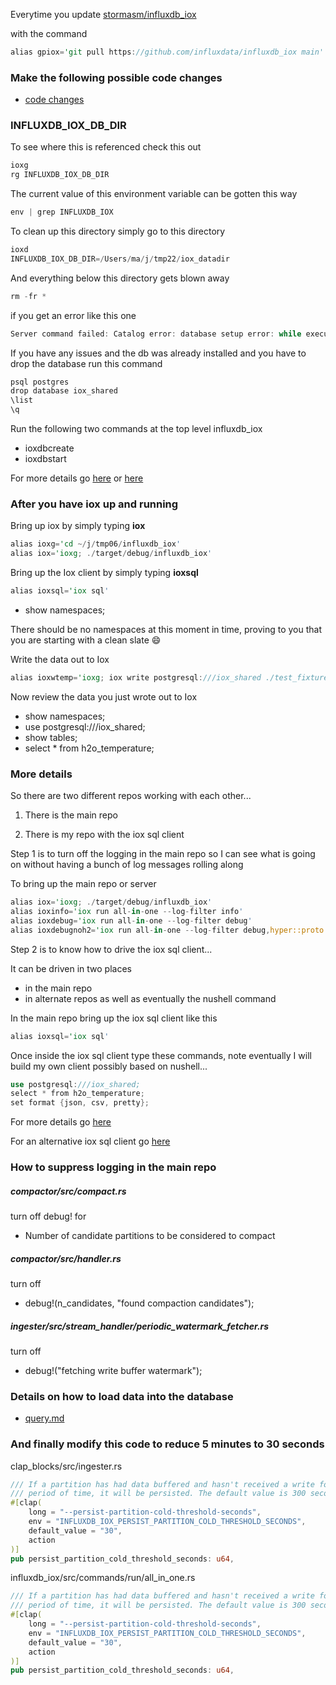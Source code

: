 Everytime you update
[stormasm/influxdb_iox](https://github.com/stormasm/influxdb_iox)

with the command

```rust
alias gpiox='git pull https://github.com/influxdata/influxdb_iox main'
```

### Make the following possible code changes

* [code changes](./codechanges.md)

### INFLUXDB_IOX_DB_DIR

To see where this is referenced check this out

```rust
ioxg
rg INFLUXDB_IOX_DB_DIR
```

The current value of this environment variable can be gotten this way

```rust
env | grep INFLUXDB_IOX
```

To clean up this directory simply go to this directory

```rust
ioxd
INFLUXDB_IOX_DB_DIR=/Users/ma/j/tmp22/iox_datadir
```

And everything below this directory gets blown away

```rust
rm -fr *
```

if you get an error like this one

```rust
Server command failed: Catalog error: database setup error: while executing migrations: error returned from database: column "column_set" of relation "parquet_file" contains null values
```

If you have any issues and the db was already installed and you have to drop the database run this command

```rust
psql postgres
drop database iox_shared
\list
\q
```

Run the following two commands at the top level influxdb_iox

* ioxdbcreate
* ioxdbstart

For more details go
[here](https://github.com/stormasm/ioxnotes/blob/main/startup.md) or
[here](https://github.com/influxdata/influxdb_iox/tree/main/iox_catalog)

### After you have iox up and running

Bring up iox by simply typing **iox**

```rust
alias ioxg='cd ~/j/tmp06/influxdb_iox'
alias iox='ioxg; ./target/debug/influxdb_iox'
```

Bring up the Iox client by simply typing **ioxsql**

```rust
alias ioxsql='iox sql'
```
* show namespaces;

There should be no namespaces at this moment in time, proving to you that you are starting with a clean slate :smile:

Write the data out to Iox

```rust
alias ioxwtemp='ioxg; iox write postgresql:///iox_shared ./test_fixtures/lineproto/temperature.lp --host http://localhost:8081'
```

Now review the data you just wrote out to Iox

* show namespaces;
* use postgresql:///iox_shared;
* show tables;
* select * from h2o_temperature;

### More details

So there are two different repos working with each other...

1) There is the main repo

2) There is my repo with the iox sql client

Step 1 is to turn off the logging in the main repo so I can see what is going on without having a bunch of log messages rolling along

To bring up the main repo or server

```rust
alias iox='ioxg; ./target/debug/influxdb_iox'
alias ioxinfo='iox run all-in-one --log-filter info'
alias ioxdebug='iox run all-in-one --log-filter debug'
alias ioxdebugnoh2='iox run all-in-one --log-filter debug,hyper::proto::h1=info,h2=info'
```

Step 2 is to know how to drive the iox sql client...

It can be driven in two places

* in the main repo
* in alternate repos as well as eventually the nushell command

In the main repo bring up the iox sql client like this

```rust
alias ioxsql='iox sql'
```

Once inside the iox sql client type these commands, note eventually I will build my own client possibly based on nushell...

```rust
use postgresql:///iox_shared;
select * from h2o_temperature;
set format {json, csv, pretty};
```

For more details go
[here](./query.md)

For an alternative iox sql client go
[here](https://github.com/stormasm/iox_sql_v00)

### How to suppress logging in the main repo

##### compactor/src/compact.rs

turn off debug! for
* Number of candidate partitions to be considered to compact

##### compactor/src/handler.rs

turn off
* debug!(n_candidates, "found compaction candidates");

##### ingester/src/stream_handler/periodic_watermark_fetcher.rs

turn off
* debug!("fetching write buffer watermark");

### Details on how to load data into the database

* [query.md](https://github.com/stormasm/ioxnotes/blob/main/query.md)

### And finally modify this code to reduce 5 minutes to 30 seconds

clap_blocks/src/ingester.rs

```rust
/// If a partition has had data buffered and hasn't received a write for this
/// period of time, it will be persisted. The default value is 300 seconds (5 minutes).
#[clap(
    long = "--persist-partition-cold-threshold-seconds",
    env = "INFLUXDB_IOX_PERSIST_PARTITION_COLD_THRESHOLD_SECONDS",
    default_value = "30",
    action
)]
pub persist_partition_cold_threshold_seconds: u64,
```

influxdb_iox/src/commands/run/all_in_one.rs

```rust
/// If a partition has had data buffered and hasn't received a write for this
/// period of time, it will be persisted. The default value is 300 seconds (5 minutes).
#[clap(
    long = "--persist-partition-cold-threshold-seconds",
    env = "INFLUXDB_IOX_PERSIST_PARTITION_COLD_THRESHOLD_SECONDS",
    default_value = "30",
    action
)]
pub persist_partition_cold_threshold_seconds: u64,
```